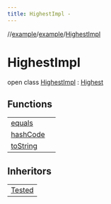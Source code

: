 ```yaml
---
title: HighestImpl -
---
```

//[example](../../index.html)/[example](../index.html)/[HighestImpl](index.html)



# HighestImpl  
open class [HighestImpl](index.html) : [Highest](../-highest.html)

## Functions  


| | |
|---|---|
| [equals](https://kotlinlang.org/api/latest/jvm/stdlib/kotlin/-any/equals.html)| |
| [hashCode](https://kotlinlang.org/api/latest/jvm/stdlib/kotlin/-any/hash-code.html)| |
| [toString](https://kotlinlang.org/api/latest/jvm/stdlib/kotlin/-any/to-string.html)| |




## Inheritors  


| |
|---|
| [Tested](../-tested/index.html)|



